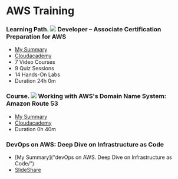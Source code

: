 # AWS Training

### Learning Path. ![](resources/icons/learning-paths.ico) Developer – Associate Certification Preparation for AWS
* [My Summary](learning-paths-developer-associate-certification-preparation-for-aws-15)
* [Cloudacademy](https://cloudacademy.com/learning-paths/developer-associate-certification-preparation-for-aws-15/)
* 7 Video Courses
* 9 Quiz Sessions
* 14 Hands-On Labs
* Duration 24h 0m


### Course.  ![](resources/icons/courses.ico) Working with AWS's Domain Name System: Amazon Route 53
* [My Summary](amazon-route53-dns-course/)
* [Cloudacademy](https://cloudacademy.com/amazon-web-services/amazon-route53-dns-course/)
* Duration 0h 40m

### DevOps on AWS: Deep Dive on Infrastructure as Code
* [My Summary]("devOps on AWS. Deep Dive on Infrastructure as Code/")
* [SlideShare](https://www.slideshare.net/AmazonWebServices/devops-on-aws-deep-dive-on-infrastructure-as-code)

